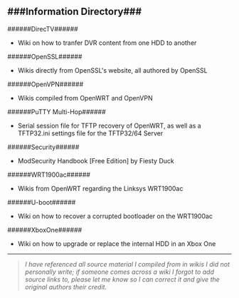 ###Information Directory###
---
######DirecTV######
- Wiki on how to tranfer DVR content from one HDD to another

######OpenSSL######
- Wikis directly from OpenSSL's website, all authored by OpenSSL

######OpenVPN######
- Wikis compiled from OpenWRT and OpenVPN

######PuTTY Multi-Hop######
- Serial session file for TFTP recovery of OpenWRT, as well as a TFTP32.ini settings file for the TFTP32/64 Server

######Security######
- ModSecurity Handbook [Free Edition] by Fiesty Duck
 
######WRT1900ac######
- Wikis from OpenWRT regarding the Linksys WRT1900ac

######U-boot######
- Wiki on how to recover a corrupted bootloader on the WRT1900ac
  
######XboxOne######
- Wiki on how to upgrade or replace the internal HDD in an Xbox One


---
> _I have referenced all source material I compiled from in wikis I did not personally write; if someone comes across a wiki I forgot
> to add source links to, please let me know so I can correct it and give the original authors their credit._
